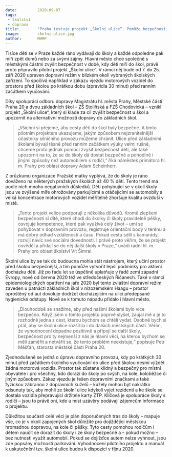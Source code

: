 ```yaml
---
date:         2020-09-07
tags:         
 - školství
 - doprava
title:        "Praha testuje projekt „Školní ulice“. Pomůže bezpečnosti dětí při provozu v okolí základních škol"
image: 	      skolni-ulice.jpg
author:       MHMP
---
```


Tisíce dětí se v Praze každé ráno vydávají do školy a každé odpoledne pak míří zpět domů nebo za svými zájmy. Hlavní město chce společně s městskými částmi zvýšit bezpečnost v době, kdy děti míří do škol, právě proto připravilo pilotní projekt „Školní ulice“. V rámci něj bude od 7. do 25. září 2020 upraven dopravní režim v blízkém okolí vybraných školských zařízení. To spočívá například v zákazu vjezdu motorových vozidel do prostoru před školou po krátkou dobu (zpravidla 30 minut) před ranním začátkem vyučování.

Díky spolupráci odboru dopravy Magistrátu hl. města Prahy, Městské části Praha 20 a dvou základních škol – ZŠ Stoliňská a FZŠ Chodovická – vznikl projekt „Školní ulice“, který si klade za cíl zvýšit bezpečnost u škol a upozornit na alternativní možnosti dopravy do základních škol.

> „Všichni si přejeme, aby cesty dětí do škol byly bezpečné. A tímto pilotním projektem ukazujeme, jakým způsobem nejzranitelnější účastníky silničního provozu můžeme chránit. Ulice před základními školami bývají těsně před ranním začátkem výuky velmi rušné, chceme proto jednak pomoci zvýšit bezpečnost dětí, ale také upozornit na to, že se do školy dá dostat bezpečně a pohodlně i jinými způsoby než automobilem s rodiči,“ říká náměstek primátora hl. m. Prahy pro oblast dopravy Adam Scheinherr.

Z průzkumu organizace Pražské matky vyplývá, že do školy je ráno dováženo na některých pražských školách až 40 % dětí. Tento trend má podle nich mnoho negativních důsledků. Děti pohybující se v okolí školy jsou ve zvýšené míře ohrožovány parkujícími a otáčejícími se automobily a velká koncentrace motorových vozidel měřitelně zhoršuje kvalitu ovzduší v místě.

> „Tento projekt velice podporuji z několika důvodů. Kromě zlepšení bezpečnosti si dítě, které chodí do školky či školy pravidelně pěšky, osvojuje kompetence, které pak využívá celý život – umí se pohybovat v dopravním provozu, registruje orientační body v terénu a má dobrý odhad vzdálenosti a času. Pokud cestu sdílí s kamarády, rozvíjí navíc své sociální dovednosti. I právě proto věřím, že se projekt osvědčí a přidají se do něj další školy v Praze,“ uvádí radní hl. m. Prahy pro oblast školství Vít Šimral.

Školní ulice by se tak do budoucna mohla stát nástrojem, který učiní prostor před školou bezpečnější, a tím pomůže vytvořit lepší podmínky pro aktivní docházku dětí. Již po řadu let se úspěšně uplatňuje v řadě zemí západní Evropy, nově od června 2020 též ve středočeských Říčanech. Také v rámci epidemiologických opatření na jaře 2020 byl tento zvláštní dopravní režim zaveden u patnácti základních škol v nizozemském Haagu – prostor oproštěný od aut dovoluje dodržet docházejícím na ulici předepsané hygienické odstupy. Nově se k tomuto nápadu přidalo i hlavní město.

> „Dlouhodobě se snažíme, aby před našimi školami bylo více bezpečno. Když jsem o tomto projektu poprvé slyšel, zaujal mě a je to rozhodně jedna z cest, kterou bychom se chtěli vydat. Osobně bych si přál, aby se školní ulice rozšířila i do dalších městských částí. Věřím, že vyhodnocení dopadne pozitivně a připojí se další školy, bezpečnost pro ty nejmenší z nás je hlavní věcí, na kterou bychom se měli zaměřit a netvářit se, že tento problém neexistuje,“ popisuje Petr Měšťan, starosta městské části Praha 20.

Zjednodušeně se jedná o úpravu dopravního provozu, kdy po krátkých 30 minut před začátkem školního vyučování do ulice před školou nesmí vjíždět žádná motorová vozidla. Prostor tak zůstane klidný a bezpečný pro místní obyvatele i pro všechny, kdo dorazí do školy po svých, na kole, koloběžce či jiným způsobem. Zákaz vjezdu je řešen dopravními značkami a také fyzickou zábranou z dopravních kuželů – kužely mohou být nakrátko odsunuty tak, aby mohli ze školní ulice kdykoli vyjet rezidenti a ke škole se dostala vozidla přepravující držitele karty ZTP. Klíčová je spolupráce školy s rodiči – jsou to právě oni, kdo u míst uzávěry podávají zájemcům informace o projektu.

Důležitou součástí celé věci je plán doporučených tras do školy – mapuje vše, co je v okolí zapojených škol důležité pro dojíždějící městskou hromadnou dopravou, na kole či pěšky. Tyto cesty pomohou rodičům i dětem naučit se dorazit do školy i ze školy bezpečně a – pokud možno – bez nutnosti využít automobil. Pokud se dojížďce autem nelze vyhnout, jsou zde popsány možnosti parkování. Vyhodnocení pilotního projektu a manuál k uskutečnění tzv. školní ulice budou k dispozici v říjnu 2020.
